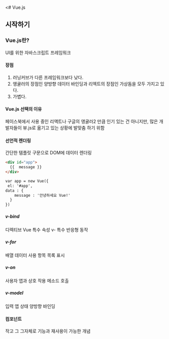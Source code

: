 <# Vue.js


## 시작하기

### Vue.js란?

UI를 위한 자바스크립트 프레임워크

#### 장점
1. 러닝커브가 다른 프레임워크보다 낮다.
2. 앵귤러의 장점인 양방향 데이터 바인딩과 리엑트의 장점인 가상돔을 모두 가지고 있다.
3. 가볍다.

#### Vue.js 선택의 이유
페이스북에서 사용 중인 리액트나 구글의 앵귤러2 만큼 인기 있는 건 아니지만, 많은 개발자들이 뷰.js로 옮기고 있는 상황에 발맞춤 하기 위함


#### 선언적 렌더링

간단한 템플릿 구문으로 DOM에 데이터 렌더링


```html
<div id="app">
  {{  message }}
</div>

var app = new Vue({
 el: '#app',
data : {
    message : '안녕하세요 Vue!'
  }
})
```

##### v-bind 
디렉티브 Vue 특수 속성 v- 특수 반응형 동작
##### v-for 
배열 데이터 사용 항목 목록 표시
##### v-on 
사용자 앱과 상호 작용 메소드 호출
##### v-model 
입력 앱 상태 양방향 바인딩

#### 컴포넌트
작고 그  그자체로 기능과 재사용이 가능한 개념
